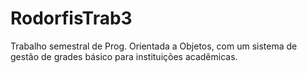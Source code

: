 # RodorfisTrab3
Trabalho semestral de Prog. Orientada a Objetos, com um sistema de gestão de grades básico para instituições acadêmicas.
